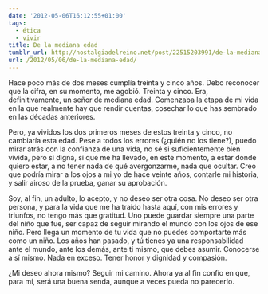 ```yaml
---
date: '2012-05-06T16:12:55+01:00'
tags:
  - ética
  - vivir
title: De la mediana edad
tumblr_url: http://nostalgiadelreino.net/post/22515203991/de-la-mediana-edad
url: /2012/05/06/de-la-mediana-edad/
---
```


<p>Hace poco más de dos meses cumplía treinta y cinco años. Debo reconocer que la cifra, en su momento, me agobió. Treinta y cinco. Era, definitivamente, un señor de mediana edad. Comenzaba la etapa de mi vida en la que realmente hay que rendir cuentas, cosechar lo que has sembrado en las décadas anteriores.</p>

<p>Pero, ya vividos los dos primeros meses de estos treinta y cinco, no cambiaría esta edad. Pese a todos los errores (¿quién no los tiene?), puedo mirar atrás con la confianza de una vida, no sé si suficientemente bien vivida, pero sí digna, sí que me ha llevado, en este momento, a estar donde quiero estar, a no tener nada de qué avergonzarme, nada que ocultar. Creo que podría mirar a los ojos a mi yo de hace veinte años, contarle mi historia, y salir airoso de la prueba, ganar su aprobación.</p>

<p>Soy, al fin, un adulto, lo acepto, y no deseo ser otra cosa. No deseo ser otra persona, y para la vida que me ha traído hasta aquí, con mis errores y triunfos, no tengo más que gratitud. Uno puede guardar siempre una parte del niño que fue, ser capaz de seguir mirando el mundo con los ojos de ese niño. Pero llega un momento de tu vida que no puedes comportarte más como un niño. Los años han pasado, y tú tienes ya una responsabilidad ante el mundo, ante los demás, ante ti mismo, que debes asumir. Conocerse a sí mismo. Nada en exceso. Tener honor y dignidad y compasión.</p>

<p>¿Mi deseo ahora mismo? Seguir mi camino. Ahora ya al fin confío en que, para mí, será una buena senda, aunque a veces pueda no parecerlo.</p>